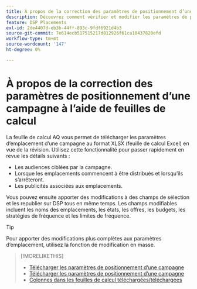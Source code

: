 ```yaml
---
title: À propos de la correction des paramètres de positionnement d’une campagne à l’aide de feuilles de calcul
description: Découvrez comment vérifier et modifier les paramètres de placement clés d’une campagne à l’aide de feuilles de calcul AQ Excel.
feature: DSP Placements
exl-id: 2de4407d-eb3b-44ff-893c-9fdf6921d4b3
source-git-commit: 7e614ecb517515217d812926f61ca10437820efd
workflow-type: tm+mt
source-wordcount: '147'
ht-degree: 0%

---
```


# À propos de la correction des paramètres de positionnement d’une campagne à l’aide de feuilles de calcul

La feuille de calcul AQ vous permet de télécharger les paramètres d’emplacement d’une campagne au format XLSX (feuille de calcul Excel) en vue de la révision. Utilisez cette fonctionnalité pour passer rapidement en revue les détails suivants :

* Les audiences ciblées par la campagne.
* Lorsque les emplacements commencent à être distribués et lorsqu’ils s’arrêteront.
* Les publicités associées aux emplacements.

Vous pouvez ensuite apporter des modifications à des champs de sélection et les republier sur DSP tous en même temps. Les champs modifiables incluent les noms des emplacements, les états, les offres, les budgets, les stratégies de fréquence et les limites de fréquence.

>[!TIP]
>
>Pour apporter des modifications plus complètes aux paramètres d’emplacement, utilisez la fonction de modification en masse.<!-- add link once we have help on it -->

>[!MORELIKETHIS]
>
>* [Télécharger les paramètres de positionnement d’une campagne](qa-sheet-download.md)
>* [Télécharger les paramètres de positionnement d’une campagne](qa-sheet-upload.md)
>* [Colonnes dans les feuilles de calcul téléchargées/téléchargées](qa-sheet-columns.md)

